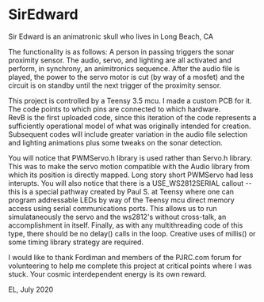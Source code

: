 # SirEdward
Sir Edward is an animatronic skull who lives in Long Beach, CA

The functionality is as follows:
A person in passing triggers the sonar proximity sensor.
The audio, servo, and lighting are all activated and perform, in synchrony, an animitronics sequence.
After the audio file is played, the power to the servo motor is cut (by way of a mosfet) and the circuit is on standby until the next trigger of the proximity sensor.

This project is controlled by a Teensy 3.5 mcu.  I made a custom PCB for it.  The code points to which pins are connected to which hardware.  
RevB is the first uploaded code, since this iteration of the code represents a sufficiently operational model of what was originally intended for creation.
Subsequent codes will include greater variation in the audio file selection and lighting animations plus some tweaks on the sonar detection.

You will notice that PWMServo.h library is used rather than Servo.h library.  This was to make the servo motion compatible with the Audio library from which its position is 
directly mapped.  Long story short PWMServo had less interupts.  You will also notice that there is a USE_WS2812SERIAL callout -- this is a special pathway created by Paul S. 
at Teensy where one can program addressable LEDs by way of the Teensy mcu direct memory access using serial communications ports.
This allows us to run simulataneously the servo and the ws2812's without cross-talk, an accomplishment in itself.
Finally, as with any multithreading code of this type, there should be no delay() calls in the loop. Creative uses of millis() or some timing library strategy are required.  

I would like to thank Fordiman and members of the PJRC.com forum for volunteering to help me complete this project at critical points where I was stuck.  Your cosmic interdependent energy is its own reward.  

EL, July 2020
